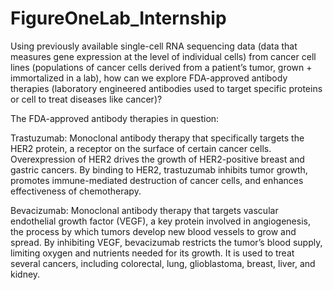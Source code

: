 # FigureOneLab_Internship
Using previously available single-cell RNA sequencing data (data that measures gene expression at the level of individual cells) from cancer cell lines (populations of cancer cells derived from a patient’s tumor, grown + immortalized in a lab), how can we explore FDA-approved antibody therapies (laboratory engineered antibodies used to target specific proteins or cell to treat diseases like cancer)? 

The FDA-approved antibody therapies in question:

Trastuzumab: Monoclonal antibody therapy that specifically targets the HER2 protein, a receptor on the surface of certain cancer cells. Overexpression of HER2 drives the growth of HER2-positive breast and gastric cancers. By binding to HER2, trastuzumab inhibits tumor growth, promotes immune-mediated destruction of cancer cells, and enhances effectiveness of chemotherapy. 

Bevacizumab: Monoclonal antibody therapy that targets vascular endothelial growth factor (VEGF), a key protein involved in angiogenesis, the process by which tumors develop new blood vessels to grow and spread. By inhibiting VEGF, bevacizumab restricts the tumor’s blood supply, limiting oxygen and nutrients needed for its growth. It is used to treat several cancers, including colorectal, lung, glioblastoma, breast, liver, and kidney.
